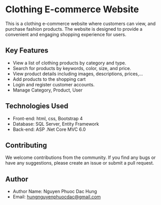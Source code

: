 # Clothing E-commerce Website

This is a clothing e-commerce website where customers can view, and purchase fashion products. The website is designed to provide a convenient and engaging shopping experience for users. 

## Key Features

- View a list of clothing products by category and type.
- Search for products by keywords, color, size, and price.
- View product details including images, descriptions, prices,...
- Add products to the shopping cart
- Login and register customer accounts.
- Manage Category, Product, User

## Technologies Used

- Front-end: html, css, Bootstrap 4
- Database: SQL Server, Entity Framework
- Back-end: ASP .Net Core MVC 6.0

## Contributing

We welcome contributions from the community. If you find any bugs or have any suggestions, please create an issue or submit a pull request.

## Author

- Author Name: Nguyen Phuoc Dac Hung
- Email: hungnguyenphuocdac@gmail.com


